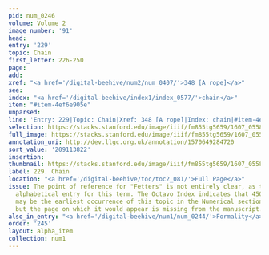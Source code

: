 ```yaml
---
pid: num_0246
volume: Volume 2
image_number: '91'
head:
entry: '229'
topic: Chain
first_letter: 226-250
page:
add:
xref: "<a href='/digital-beehive/num2/num_0407/'>348 [A rope]</a>"
see:
index: "<a href='/digital-beehive/index1/index_0577/'>chain</a>"
item: "#item-4ef6e905e"
unparsed:
line: 'Entry: 229|Topic: Chain|Xref: 348 [A rope]|Index: chain|#item-4ef6e905e'
selection: https://stacks.stanford.edu/image/iiif/fm855tg5659/1607_0558/289,3822,3084,294/full/0/default.jpg
full_image: https://stacks.stanford.edu/image/iiif/fm855tg5659/1607_0558/full/full/0/default.jpg
annotation_uri: http://dev.llgc.org.uk/annotation/1570649284720
sort_value: '209113822'
insertion:
thumbnail: https://stacks.stanford.edu/image/iiif/fm855tg5659/1607_0558/289,3822,600,180/250,/0/default.jpg
label: 229. Chain
location: "<a href='/digital-beehive/toc/toc2_081/'>Full Page</a>"
issue: The point of reference for "Fetters" is not entirely clear, as there is no
  alphabetical entry for this term. The Octavo Index indicates that 4506 [Fetters]
  may be the earliest occurrence of this topic in the Numerical section of the Alvearium
  but the page on which it would appear is missing from the manuscript.
also_in_entry: "<a href='/digital-beehive/num1/num_0244/'>Formality</a>|<a href='/digital-beehive/num1/num_0245/'>Tinder</a>"
order: '245'
layout: alpha_item
collection: num1
---
```

